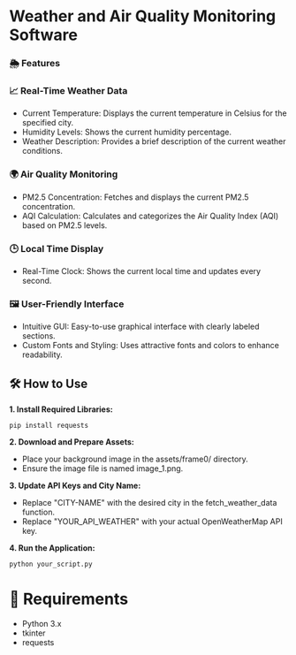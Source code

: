 # Weather and Air Quality Monitoring Software
### 🌦️ Features
### 📈 Real-Time Weather Data
- Current Temperature: Displays the current temperature in Celsius for the specified city.
- Humidity Levels: Shows the current humidity percentage.
- Weather Description: Provides a brief description of the current weather conditions.
### 🌍 Air Quality Monitoring
- PM2.5 Concentration: Fetches and displays the current PM2.5 concentration.
- AQI Calculation: Calculates and categorizes the Air Quality Index (AQI) based on PM2.5 levels.
### 🕒 Local Time Display
- Real-Time Clock: Shows the current local time and updates every second.
### 🖼️ User-Friendly Interface
- Intuitive GUI: Easy-to-use graphical interface with clearly labeled sections.
- Custom Fonts and Styling: Uses attractive fonts and colors to enhance readability.
## 🛠️ How to Use
**1. Install Required Libraries:**

    pip install requests
    
**2. Download and Prepare Assets:**
- Place your background image in the assets/frame0/ directory.
- Ensure the image file is named image_1.png.

**3. Update API Keys and City Name:**
- Replace "CITY-NAME" with the desired city in the fetch_weather_data function.
- Replace "YOUR_API_WEATHER" with your actual OpenWeatherMap API key.

**4. Run the Application:**
  
    python your_script.py

# 🔧 Requirements
- Python 3.x
- tkinter
- requests
